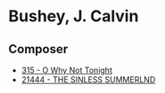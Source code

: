 # Bushey, J. Calvin

## Composer

- [315 - O Why Not Tonight](/hymns/315.md)
- [21444 - THE SINLESS SUMMERLND](/hymns/21444.md)

